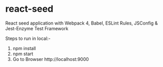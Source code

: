 # react-seed
React seed application with Webpack 4, Babel, ESLint Rules, JSConfig &amp; Jest-Enzyme Test Framework


Steps to run in local:-
1. npm install
2. npm start
3. Go to Browser http://localhost:9000
